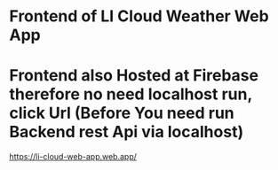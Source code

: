# Frontend of LI Cloud Weather Web App


# Frontend also Hosted at Firebase therefore no need localhost run, click Url (**Before You need run Backend rest Api via localhost**)
https://li-cloud-web-app.web.app/

